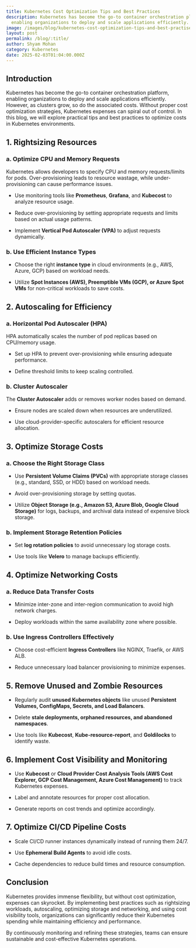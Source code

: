 ```yaml
---
title: Kubernetes Cost Optimization Tips and Best Practices
description: Kubernetes has become the go-to container orchestration platform,
  enabling organizations to deploy and scale applications efficiently.
image: /images/blog/kubernetes-cost-optimization-tips-and-best-practises.webp
layout: post
permalink: /blog/:title/
author: Shyam Mohan
category: Kubernetes
date: 2025-02-03T01:04:00.000Z
---
```

## Introduction

Kubernetes has become the go-to container orchestration platform, enabling organizations to deploy and scale applications efficiently. However, as clusters grow, so do the associated costs. Without proper cost optimization strategies, Kubernetes expenses can spiral out of control. In this blog, we will explore practical tips and best practices to optimize costs in Kubernetes environments.

## 1. Rightsizing Resources

### a. Optimize CPU and Memory Requests

Kubernetes allows developers to specify CPU and memory requests/limits for pods. Over-provisioning leads to resource wastage, while under-provisioning can cause performance issues.

-   Use monitoring tools like **Prometheus**, **Grafana**, and **Kubecost** to analyze resource usage.
    
-   Reduce over-provisioning by setting appropriate requests and limits based on actual usage patterns.
    
-   Implement **Vertical Pod Autoscaler (VPA)** to adjust requests dynamically.
    

### b. Use Efficient Instance Types

-   Choose the right **instance type** in cloud environments (e.g., AWS, Azure, GCP) based on workload needs.
    
-   Utilize **Spot Instances (AWS), Preemptible VMs (GCP), or Azure Spot VMs** for non-critical workloads to save costs.
    

## 2. Autoscaling for Efficiency

### a. Horizontal Pod Autoscaler (HPA)

HPA automatically scales the number of pod replicas based on CPU/memory usage.

-   Set up HPA to prevent over-provisioning while ensuring adequate performance.
    
-   Define threshold limits to keep scaling controlled.
    

### b. Cluster Autoscaler

The **Cluster Autoscaler** adds or removes worker nodes based on demand.

-   Ensure nodes are scaled down when resources are underutilized.
    
-   Use cloud-provider-specific autoscalers for efficient resource allocation.
    

## 3. Optimize Storage Costs

### a. Choose the Right Storage Class

-   Use **Persistent Volume Claims (PVCs)** with appropriate storage classes (e.g., standard, SSD, or HDD) based on workload needs.
    
-   Avoid over-provisioning storage by setting quotas.
    
-   Utilize **Object Storage (e.g., Amazon S3, Azure Blob, Google Cloud Storage)** for logs, backups, and archival data instead of expensive block storage.
    

### b. Implement Storage Retention Policies

-   Set **log rotation policies** to avoid unnecessary log storage costs.
    
-   Use tools like **Velero** to manage backups efficiently.
    

## 4. Optimize Networking Costs

### a. Reduce Data Transfer Costs

-   Minimize inter-zone and inter-region communication to avoid high network charges.
    
-   Deploy workloads within the same availability zone where possible.
    

### b. Use Ingress Controllers Effectively

-   Choose cost-efficient **Ingress Controllers** like NGINX, Traefik, or AWS ALB.
    
-   Reduce unnecessary load balancer provisioning to minimize expenses.
    

## 5. Remove Unused and Zombie Resources

-   Regularly audit **unused Kubernetes objects** like unused **Persistent Volumes, ConfigMaps, Secrets, and Load Balancers**.
    
-   Delete **stale deployments, orphaned resources, and abandoned namespaces**.
    
-   Use tools like **Kubecost**, **Kube-resource-report**, and **Goldilocks** to identify waste.
    

## 6. Implement Cost Visibility and Monitoring

-   Use **Kubecost** or **Cloud Provider Cost Analysis Tools (AWS Cost Explorer, GCP Cost Management, Azure Cost Management)** to track Kubernetes expenses.
    
-   Label and annotate resources for proper cost allocation.
    
-   Generate reports on cost trends and optimize accordingly.
    

## 7. Optimize CI/CD Pipeline Costs

-   Scale CI/CD runner instances dynamically instead of running them 24/7.
    
-   Use **Ephemeral Build Agents** to avoid idle costs.
    
-   Cache dependencies to reduce build times and resource consumption.
    

## Conclusion

Kubernetes provides immense flexibility, but without cost optimization, expenses can skyrocket. By implementing best practices such as rightsizing workloads, autoscaling, optimizing storage and networking, and using cost visibility tools, organizations can significantly reduce their Kubernetes spending while maintaining efficiency and performance.

By continuously monitoring and refining these strategies, teams can ensure sustainable and cost-effective Kubernetes operations.
